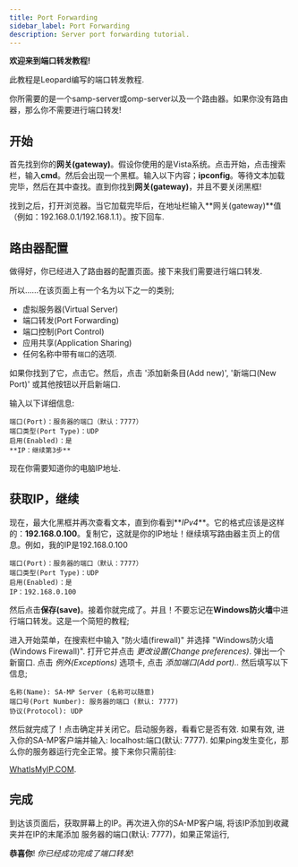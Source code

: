```yaml
---
title: Port Forwarding
sidebar_label: Port Forwarding
description: Server port forwarding tutorial.
---
```


**欢迎来到端口转发教程!**

此教程是Leopard编写的端口转发教程.

你所需要的是一个samp-server或omp-server以及一个路由器。如果你没有路由器，那么你不需要进行端口转发!

## 开始

首先找到你的**网关(gateway)**。假设你使用的是Vista系统。点击开始，点击搜索栏，输入**cmd**。然后会出现一个黑框。输入以下内容；**ipconfig**。等待文本加载完毕，然后在其中查找。直到你找到**网关(gateway)**，并且不要关闭黑框!

找到之后，打开浏览器。当它加载完毕后，在地址栏输入**网关(gateway)**值（例如：192.168.0.1/192.168.1.1）。按下回车.

## 路由器配置

做得好，你已经进入了路由器的配置页面。接下来我们需要进行端口转发.

所以……在该页面上有一个名为以下之一的类别;

- 虚拟服务器(Virtual Server)
- 端口转发(Port Forwarding)
- 端口控制(Port Control)
- 应用共享(Application Sharing)
- 任何名称中带有`端口`的选项.

如果你找到了它，点击它。然后，点击 '添加新条目(Add new)', '新端口(New Port)' 或其他按钮以开启新端口.

输入以下详细信息:

```
端口(Port)：服务器的端口（默认：7777）
端口类型(Port Type)：UDP
启用(Enabled)：是
**IP：继续第3步**
```

现在你需要知道你的电脑IP地址.

## 获取IP，继续

现在，最大化黑框并再次查看文本，直到你看到**_IPv4_**。它的格式应该是这样的：**192.168.0.100**。复制它，这就是你的IP地址！继续填写路由器主页上的信息。例如，我的IP是192.168.0.100

```
端口(Port)：服务器的端口（默认：7777）
端口类型(Port Type)：UDP
启用(Enabled)：是
IP：192.168.0.100
```

然后点击**保存(save)**。接着你就完成了。并且！不要忘记在**Windows防火墙**中进行端口转发。这是一个简短的教程;

进入开始菜单，在搜索栏中输入 "防火墙(firewall)" 并选择 "Windows防火墙(Windows Firewall)". 打开它并点击 _更改设置(Change preferences)_. 弹出一个新窗口. 点击 _例外(Exceptions)_ 选项卡, 点击 _添加端口(Add port).._ 然后填写以下信息;

```
名称(Name): SA-MP Server (名称可以随意)
端口号(Port Number): 服务器的端口 (默认: 7777)
协议(Protocol): UDP
```

然后就完成了！点击确定并关闭它。启动服务器，看看它是否有效. 如果有效, 进入你的SA-MP客户端并输入: localhost:端口(默认: 7777). 如果ping发生变化，那么你的服务器运行完全正常。接下来你只需前往:

[WhatIsMyIP.COM](http://whatismyip.com).

## 完成

到达该页面后，获取屏幕上的IP。再次进入你的SA-MP客户端, 将该IP添加到收藏夹并在IP的末尾添加 服务器的端口(默认: 7777)，如果正常运行,

**恭喜你**! _你已经成功完成了端口转发_!
